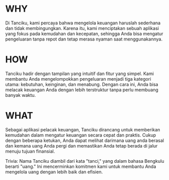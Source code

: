 # WHY  
Di Tanciku, kami percaya bahwa mengelola keuangan haruslah sederhana dan tidak membingungkan. Karena itu, kami menciptakan sebuah aplikasi yang fokus pada kemudahan dan kecepatan, sehingga Anda bisa mengatur pengeluaran tanpa repot dan tetap merasa nyaman saat menggunakannya.

# HOW  
Tanciku hadir dengan tampilan yang intuitif dan fitur yang simpel. Kami membantu Anda mengelompokkan pengeluaran menjadi tiga kategori utama: kebutuhan, keinginan, dan menabung. Dengan cara ini, Anda bisa melacak keuangan Anda dengan lebih terstruktur tanpa perlu membuang banyak waktu.

# WHAT  
Sebagai aplikasi pelacak keuangan, Tanciku dirancang untuk memberikan kemudahan dalam mengatur keuangan secara cepat dan praktis. Cukup dengan beberapa ketukan, Anda dapat melihat darimana uang anda berasal dan kemana uang Anda pergi dan memastikan Anda tetap berada di jalur menuju tujuan finansial.

    
Trivia: Nama Tanciku diambil dari kata "tanci," yang dalam bahasa Bengkulu berarti "uang." Ini mencerminkan komitmen kami untuk membantu Anda mengelola uang dengan lebih baik dan efisien.